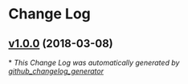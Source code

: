 # Change Log

## [v1.0.0](https://github.com/jbein/check_hydra/tree/v1.0.0) (2018-03-08)


\* *This Change Log was automatically generated by [github_changelog_generator](https://github.com/skywinder/Github-Changelog-Generator)*